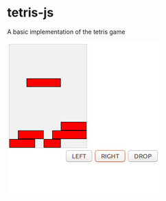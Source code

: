 # tetris-js

A basic implementation of the tetris game

![TetrisScrSht](/tetris-js.jpg?raw=true "Tetris Screenshot")
